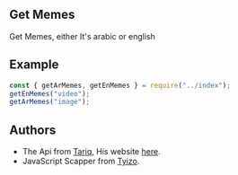 ## Get Memes

Get Memes, either It's arabic or english

## Example

```js
const { getArMemes, getEnMemes } = require("../index");
getEnMemes("video");
getArMemes("image");
```

## Authors

- The Api from <a href="https://github.com/1TGDev">Tariq</a>, His website <a href="https://itariq.dev">here</a>.
- JavaScript Scapper from <a href="https://github.com/tyizo">Tyizo</a>.
